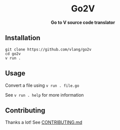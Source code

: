 <div align="center">
  <h1>Go2V</h1>
  <p><b>Go to V source code translator</b></p>
</div>

## Installation
```
git clone https://github.com/vlang/go2v
cd go2v
v run .
```

## Usage

Convert a file using `v run . file.go`

See `v run . help` for more information

## Contributing

Thanks a lot! See [CONTRIBUTING.md](/CONTRIBUTING.md)
